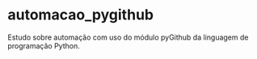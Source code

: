 # automacao_pygithub
Estudo sobre automação com uso do módulo pyGithub da linguagem de programação Python.
